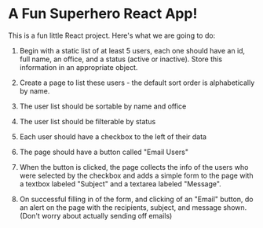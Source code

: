 # A Fun Superhero React App!
This is a fun little React project. Here's what we are going to do:

1. Begin with a static list of at least 5 users, each one should have an id, full name, an office, and a status (active or inactive).  Store this information in an appropriate object.

2. Create a page to list these users - the default sort order is alphabetically by name.

3. The user list should be sortable by name and office

4. The user list should be filterable by status

5. Each user should have a checkbox to the left of their data

6. The page should have a button called "Email Users"

7. When the button is clicked, the page collects the info of the users who were selected by the checkbox and adds a simple form to the page with a textbox labeled "Subject" and a textarea labeled "Message".

8. On successful filling in of the form, and clicking of an "Email" button, do an alert on the page with the recipients, subject, and message shown. (Don't worry about actually sending off emails)